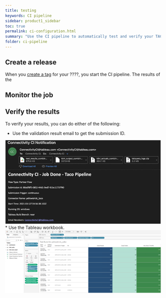 ```yaml
---
title: testing
keywords: CI pipeline
sidebar: product1_sidebar
toc: true
permalink: ci-configuration.html
summary: "Use the CI pipeline to automatically test and verify your TACO file."
folder: ci-pipeline
---
```


## Create a release
When you [create a tag](https://docs.github.com/en/desktop/contributing-and-collaborating-using-github-desktop/managing-commits/managing-tags) for your ????, you start the CI pipeline. The results of the

## Monitor the job

<!-- Include email, attachments (possibly show example of each), and also add section for Tuning/Fixing problems. -->


## Verify the results

To verify your results, you can do either of the following:

* Use the validation result email to get the submission ID.
<img src="images/connectivity_ci_pipeline_email.jpg" alt="" />
* Use the Tableau workbook.
<img src="images/connectivity_ci_workbook.png" alt="" />
